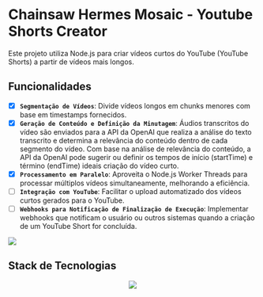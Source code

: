 # Chainsaw Hermes Mosaic - Youtube Shorts Creator
Este projeto utiliza Node.js para criar vídeos curtos do YouTube (YouTube Shorts) a partir de vídeos mais longos.

## Funcionalidades
- [x] **`Segmentação de Vídeos`**: Divide vídeos longos em chunks menores com base em timestamps fornecidos.
- [x] **`Geração de Conteúdo e Definição da Minutagem`**: Áudios transcritos do vídeo são enviados para a API da OpenAI que realiza a análise do texto transcrito e determina a relevância do conteúdo dentro de cada segmento do vídeo. Com base na análise de relevância do conteúdo, a API da OpenAI pode sugerir ou definir os tempos de início (startTime) e término (endTime) ideais criação do vídeo curto.
- [x] **`Processamento em Paralelo`**: Aproveita o Node.js Worker Threads para processar múltiplos vídeos simultaneamente, melhorando a eficiência.
- [ ] **`Integração com YouTube`**: Facilitar o upload automatizado dos vídeos curtos gerados para o YouTube.
- [ ] **`Webhooks para Notificação de Finalização de Execução`**: Implementar webhooks que notificam o usuário ou outros sistemas quando a criação de um YouTube Short for concluída.

<img src="https://github.com/guirra-byte/hermes-mosaic/assets/77081114/da1d9e7c-bba8-4f46-b43b-71d22d567e1f"/>

## Stack de Tecnologias
<p align="center">
    <img src="https://www.aikonbox.com.br/icons?i=typescript,nodejs,expressjs&t=70" />
</p>

